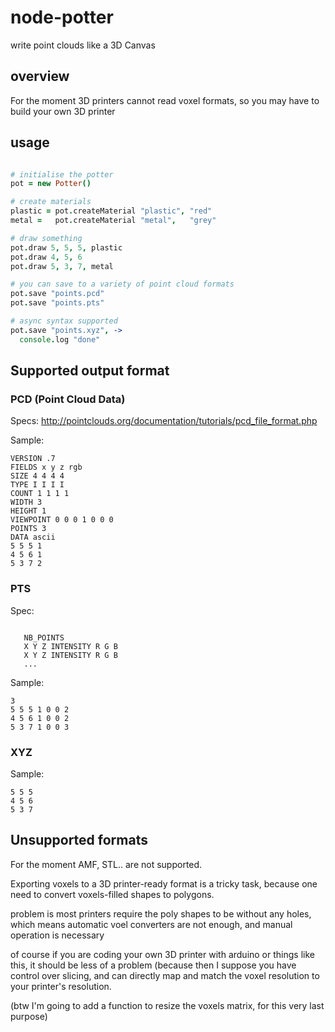 node-potter
===========


write point clouds like a 3D Canvas

## overview

  For the moment 3D printers cannot read voxel formats,
  so you may have to build your own 3D printer

## usage

```coffeescript

# initialise the potter
pot = new Potter()

# create materials
plastic = pot.createMaterial "plastic", "red"
metal =   pot.createMaterial "metal",   "grey"

# draw something
pot.draw 5, 5, 5, plastic
pot.draw 4, 5, 6
pot.draw 5, 3, 7, metal

# you can save to a variety of point cloud formats
pot.save "points.pcd"
pot.save "points.pts"

# async syntax supported
pot.save "points.xyz", ->
  console.log "done"

```

## Supported output format

### PCD (Point Cloud Data)

  Specs: 
  http://pointclouds.org/documentation/tutorials/pcd_file_format.php

  Sample:

```
VERSION .7
FIELDS x y z rgb
SIZE 4 4 4 4
TYPE I I I I
COUNT 1 1 1 1
WIDTH 3
HEIGHT 1
VIEWPOINT 0 0 0 1 0 0 0
POINTS 3
DATA ascii
5 5 5 1
4 5 6 1
5 3 7 2
```

### PTS

  Spec: 

```

   NB_POINTS
   X Y Z INTENSITY R G B
   X Y Z INTENSITY R G B
   ...

```
  Sample:

```
3
5 5 5 1 0 0 2
4 5 6 1 0 0 2
5 3 7 1 0 0 3
```

### XYZ

  Sample:

```
5 5 5
4 5 6
5 3 7
```

## Unsupported formats

  For the moment AMF, STL.. are not supported.

  Exporting voxels to a 3D printer-ready format is a tricky task,
  because one need to convert voxels-filled shapes to polygons.

  problem is most printers require the poly shapes to be without any holes,
  which means automatic voel converters are not enough, and manual operation
  is necessary

  of course if you are coding your own 3D printer with arduino or things like this,
  it should be less of a problem (because then I suppose you have control over slicing,
  and can directly map and match the voxel resolution to your printer's resolution.

  (btw I'm going to add a function to resize the voxels matrix, for this very last purpose)

